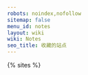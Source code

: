 ```yaml
---
robots: noindex,nofollow
sitemap: false
menu_id: notes
layout: wiki
wiki: Notes
seo_title: 收藏的站点
---
```


{% sites %}
